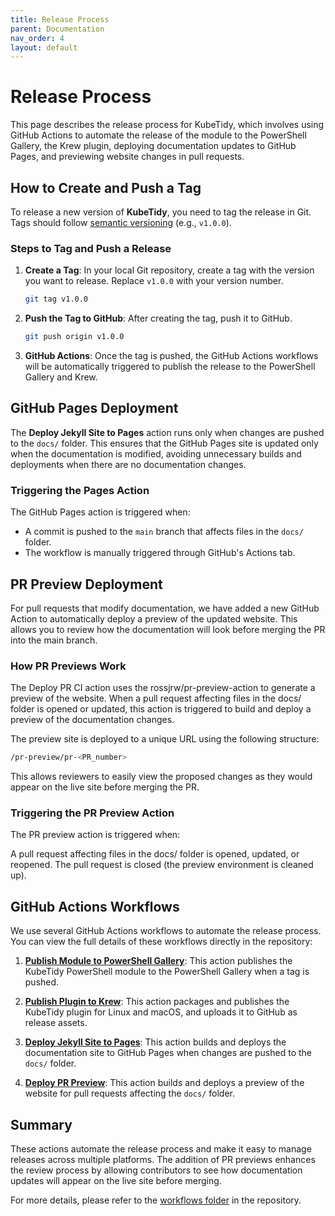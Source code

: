 ```yaml
---
title: Release Process
parent: Documentation
nav_order: 4
layout: default
---
```


# Release Process

This page describes the release process for KubeTidy, which involves using GitHub Actions to automate the release of the module to the PowerShell Gallery, the Krew plugin, deploying documentation updates to GitHub Pages, and previewing website changes in pull requests.

## How to Create and Push a Tag

To release a new version of **KubeTidy**, you need to tag the release in Git. Tags should follow [semantic versioning](https://semver.org/) (e.g., `v1.0.0`).

### Steps to Tag and Push a Release

1. **Create a Tag**: In your local Git repository, create a tag with the version you want to release. Replace `v1.0.0` with your version number.
   ```bash
   git tag v1.0.0
   ```

2. **Push the Tag to GitHub**: After creating the tag, push it to GitHub.
   ```bash
   git push origin v1.0.0
   ```

3. **GitHub Actions**: Once the tag is pushed, the GitHub Actions workflows will be automatically triggered to publish the release to the PowerShell Gallery and Krew.

## GitHub Pages Deployment

The **Deploy Jekyll Site to Pages** action runs only when changes are pushed to the `docs/` folder. This ensures that the GitHub Pages site is updated only when the documentation is modified, avoiding unnecessary builds and deployments when there are no documentation changes.

### Triggering the Pages Action

The GitHub Pages action is triggered when:
- A commit is pushed to the `main` branch that affects files in the `docs/` folder.
- The workflow is manually triggered through GitHub's Actions tab.

## PR Preview Deployment
For pull requests that modify documentation, we have added a new GitHub Action to automatically deploy a preview of the updated website. This allows you to review how the documentation will look before merging the PR into the main branch.

### How PR Previews Work
The Deploy PR CI action uses the rossjrw/pr-preview-action to generate a preview of the website. When a pull request affecting files in the docs/ folder is opened or updated, this action is triggered to build and deploy a preview of the documentation changes.

The preview site is deployed to a unique URL using the following structure:

```bash
/pr-preview/pr-<PR_number>
```

This allows reviewers to easily view the proposed changes as they would appear on the live site before merging the PR.

### Triggering the PR Preview Action
The PR preview action is triggered when:

A pull request affecting files in the docs/ folder is opened, updated, or reopened.
The pull request is closed (the preview environment is cleaned up).

## GitHub Actions Workflows

We use several GitHub Actions workflows to automate the release process. You can view the full details of these workflows directly in the repository:

1. **[Publish Module to PowerShell Gallery](https://github.com/PixelRobots/KubeTidy/blob/main/.github/workflows/publish-psgal.yml)**: This action publishes the KubeTidy PowerShell module to the PowerShell Gallery when a tag is pushed.
  
2. **[Publish Plugin to Krew](https://github.com/PixelRobots/KubeTidy/blob/main/.github/workflows/publish-krewplugin.yaml)**: This action packages and publishes the KubeTidy plugin for Linux and macOS, and uploads it to GitHub as release assets.

3. **[Deploy Jekyll Site to Pages](https://github.com/PixelRobots/KubeTidy/blob/main/.github/workflows/deploy-docs.yml)**: This action builds and deploys the documentation site to GitHub Pages when changes are pushed to the `docs/` folder.

4. **[Deploy PR Preview](https://github.com/PixelRobots/KubeTidy/blob/main/.github/workflows/deploy-pr.yaml)**: This action builds and deploys a preview of the website for pull requests affecting the `docs/` folder.

## Summary

These actions automate the release process and make it easy to manage releases across multiple platforms. The addition of PR previews enhances the review process by allowing contributors to see how documentation updates will appear on the live site before merging.

For more details, please refer to the [workflows folder](https://github.com/PixelRobots/KubeTidy/tree/main/.github/workflows) in the repository.
